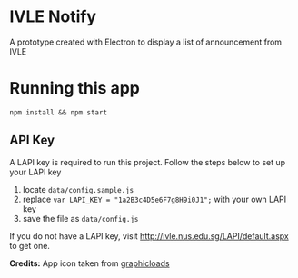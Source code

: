 # IVLE Notify
A prototype created with Electron to display a list of announcement from IVLE

# Running this app
```
npm install && npm start
```
## API Key
A LAPI key is required to run this project.
Follow the steps below to set up your LAPI key

1. locate `data/config.sample.js`
2. replace `var LAPI_KEY = "1a2B3c4D5e6F7g8H9i0J1";` with your own LAPI key
3. save the file as `data/config.js`

If you do not have a LAPI key, visit http://ivle.nus.edu.sg/LAPI/default.aspx to get one.



**Credits:**
App icon taken from [graphicloads](http://www.iconarchive.com/show/100-flat-icons-by-graphicloads.html)
